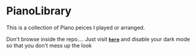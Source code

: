 # PianoLibrary

This is a collection of Piano peices I played or arranged.

Don't browse inside the repo.... Just visit [**`here`**](https://bot-7037.github.io/PianoLibrary/) and disable your dark mode so that you don't mess up the look

